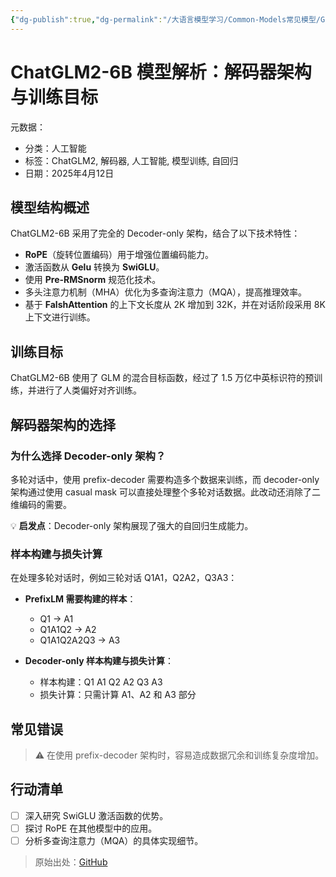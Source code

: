 ```yaml
---
{"dg-publish":true,"dg-permalink":"/大语言模型学习/Common-Models常见模型/GLM系列/GLM2","dg-home":false,"dg-description":"在此输入笔记的描述","dg-hide":false,"dg-hide-title":false,"dg-show-backlinks":true,"dg-show-local-graph":true,"dg-show-inline-title":true,"dg-pinned":false,"dg-passphrase":"在此输入访问密码","dg-enable-mathjax":false,"dg-enable-mermaid":false,"dg-enable-uml":false,"dg-note-icon":0,"dg-enable-dataview":false,"tags":["NLP"],"permalink":"/大语言模型学习/Common-Models常见模型/GLM系列/GLM2/","dgShowBacklinks":true,"dgShowLocalGraph":true,"dgShowInlineTitle":true,"dgPassFrontmatter":true,"noteIcon":0,"created":"2025-04-25T10:48:16.375+08:00","updated":"2025-04-25T10:50:09.151+08:00"}
---
```




# ChatGLM2-6B 模型解析：解码器架构与训练目标
元数据：

- 分类：人工智能
- 标签：ChatGLM2, 解码器, 人工智能, 模型训练, 自回归
- 日期：2025年4月12日

## 模型结构概述
ChatGLM2-6B 采用了完全的 Decoder-only 架构，结合了以下技术特性：
- **RoPE**（旋转位置编码）用于增强位置编码能力。
- 激活函数从 **Gelu** 转换为 **SwiGLU**。
- 使用 **Pre-RMSnorm** 规范化技术。
- 多头注意力机制（MHA）优化为多查询注意力（MQA），提高推理效率。
- 基于 **FalshAttention** 的上下文长度从 2K 增加到 32K，并在对话阶段采用 8K 上下文进行训练。


## 训练目标
ChatGLM2-6B 使用了 GLM 的混合目标函数，经过了 1.5 万亿中英标识符的预训练，并进行了人类偏好对齐训练。


## 解码器架构的选择

### 为什么选择 Decoder-only 架构？
多轮对话中，使用 prefix-decoder 需要构造多个数据来训练，而 decoder-only 架构通过使用 casual mask 可以直接处理整个多轮对话数据。此改动还消除了二维编码的需要。

💡 **启发点**：Decoder-only 架构展现了强大的自回归生成能力。


### 样本构建与损失计算
在处理多轮对话时，例如三轮对话 Q1A1，Q2A2，Q3A3：

- **PrefixLM 需要构建的样本**：
  - Q1 -> A1
  - Q1A1Q2 -> A2
  - Q1A1Q2A2Q3 -> A3

- **Decoder-only 样本构建与损失计算**：
  - 样本构建：Q1 A1 Q2 A2 Q3 A3
  - 损失计算：只需计算 A1、A2 和 A3 部分


## 常见错误
> ⚠ 在使用 prefix-decoder 架构时，容易造成数据冗余和训练复杂度增加。


## 行动清单
- [ ] 深入研究 SwiGLU 激活函数的优势。
- [ ] 探讨 RoPE 在其他模型中的应用。
- [ ] 分析多查询注意力（MQA）的具体实现细节。

> 原始出处：[GitHub](https://github.com/THUDM/ChatGLM2-6B)
